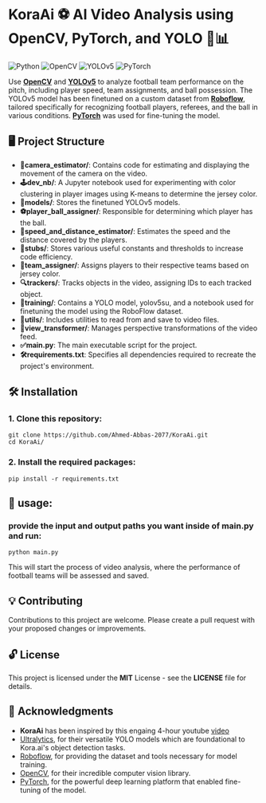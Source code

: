 # KoraAi ⚽ AI Video Analysis using OpenCV, PyTorch, and YOLO 🎥📊

![Python](https://img.shields.io/badge/python-3.9.19-blue.svg)
![OpenCV](https://img.shields.io/badge/OpenCV-4.10.0.84-green.svg)
![YOLOv5](https://img.shields.io/badge/Ultralytics-8.2.48-yellow.svg)
![PyTorch](https://img.shields.io/badge/PyTorch-2.0.0-orange.svg)

Use **[OpenCV](https://opencv.org/)** and **[YOLOv5](https://github.com/ultralytics/yolov5)** to analyze football team performance on the pitch, including player speed, team assignments, and ball possession. The YOLOv5 model has been finetuned on a custom dataset from **[Roboflow](https://universe.roboflow.com/roboflow-jvuqo/football-players-detection-3zvbc/dataset/1)**, tailored specifically for recognizing football players, referees, and the ball in various conditions. **[PyTorch](https://pytorch.org/)** was used for fine-tuning the model.

## 🖥️ Project Structure

- **🎥camera_estimator/**: Contains code for estimating and displaying the movement of the camera on the video.
- **🕹️dev_nb/**: A Jupyter notebook used for experimenting with color clustering in player images using K-means to determine the jersey color.
- **🧠models/**: Stores the finetuned YOLOv5 models.
- **⚽player_ball_assigner/**: Responsible for determining which player has the ball.
- **📏speed_and_distance_estimator/**: Estimates the speed and the distance covered by the players.
- **📑stubs/**: Stores various useful constants and thresholds to increase code efficiency.
- **👥team_assigner/**: Assigns players to their respective teams based on jersey color.
- **🔍trackers/**: Tracks objects in the video, assigning IDs to each tracked object.
- **🚀training/**: Contains a YOLO model, yolov5su, and a notebook used for finetuning the model using the RoboFlow dataset.
- **🤖utils/**: Includes utilities to read from and save to video files.
- **🧮view_transformer/**: Manages perspective transformations of the video feed.
- **✅main.py**: The main executable script for the project.
- **🛠️requirements.txt**: Specifies all dependencies required to recreate the project's environment.

## 🛠️ Installation

### 1. Clone this repository:
    git clone https://github.com/Ahmed-Abbas-2077/KoraAi.git
    cd KoraAi/

### 2. Install the required packages:
    pip install -r requirements.txt

## 🚀 usage:

### provide the input and output paths you want inside of main.py and run:
    python main.py
This will start the process of video analysis, where the performance of football teams will be assessed and saved.


## 💡 Contributing

Contributions to this project are welcome. Please create a pull request with your proposed changes or improvements.


## 🔓 License

This project is licensed under the **MIT** License - see the **LICENSE** file for details.


## 🎉 Acknowledgments
- **KoraAi** has been inspired by this engaing 4-hour youtube [video](https://www.youtube.com/watch?v=neBZ6huolkg)
- [Ultralytics](https://ultralytics.com/), for their versatile YOLO models which are foundational to Kora.ai's object detection tasks.
- [Roboflow](https://roboflow.com/), for providing the dataset and tools necessary for model training.
- [OpenCV](https://opencv.org/), for their incredible computer vision library.
- [PyTorch](https://pytorch.org/), for the powerful deep learning platform that enabled fine-tuning of the model.
